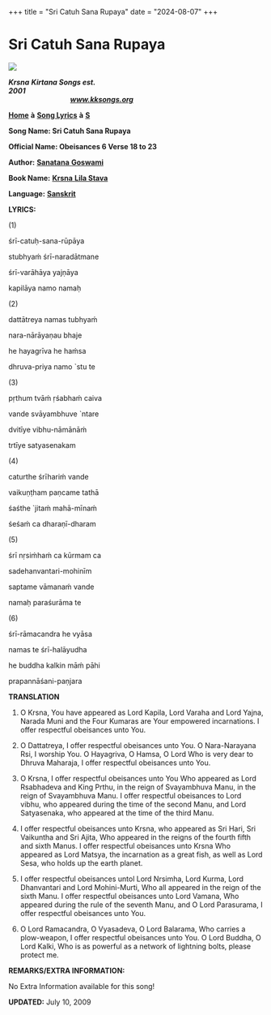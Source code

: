 +++
title = "Sri Catuh Sana Rupaya"
date = "2024-08-07"
+++

# Sri Catuh Sana Rupaya
[**![](http://kksongs.org/image_files/image002.jpg)**](http://kksongs.org/)

**_Krsna_** **_Kirtana Songs est. 2001_**                                                                                                                                                      **_www.kksongs.org_**

[**Home**](http://kksongs.org/) **à** [**Song Lyrics**](http://kksongs.org/lyrics.html) **à** [**S**](http://kksongs.org/songs/song_s.html)

**Song Name: Sri Catuh Sana Rupaya**

**Official Name: Obeisances 6 Verse 18 to 23**

**Author:** [**Sanatana** **Goswami**](http://kksongs.org/authors/list/sanatana_g.html)

**Book Name:** [**Krsna** **Lila Stava**](http://kksongs.org/authors/krsnalilastava.html)

**Language:** [**Sanskrit**](http://kksongs.org/language/list/sanskrit.html)

**LYRICS:**

(1)

śrī-catuḥ-sana-rūpāya

stubhyaḿ śrī-naradātmane

śrī-varāhāya yajṇāya

kapilāya namo namaḥ

(2)

dattātreya namas tubhyaḿ

nara-nārāyaṇau bhaje

he hayagrīva he haḿsa

dhruva-priya namo \`stu te

(3)

pṛthum tvāḿ ṛśabhaḿ caiva

vande svāyambhuve \`ntare

dvitīye vibhu-nāmānāḿ

trtīye satyasenakam

(4)

caturthe śrīhariḿ vande

vaikuṇṭham paṇcame tathā

śaśthe \`jitaḿ mahā-mīnaḿ

śeśaḿ ca dharaṇī-dharam

(5)

śrī nṛsiḿhaḿ ca kūrmam ca

sadehanvantari-mohinīm

saptame vāmanaḿ vande

namaḥ paraśurāma te

(6)

śrī-rāmacandra he vyāsa

namas te śrī-halāyudha

he buddha kalkin māḿ pāhi

prapannāśani-paṇjara

**TRANSLATION**

1) O Krsna, You have appeared as Lord Kapila, Lord Varaha and Lord Yajna, Narada Muni and the Four Kumaras are Your empowered incarnations. I offer respectful obeisances unto You.

2) O Dattatreya, I offer respectful obeisances unto You. O Nara-Narayana Rsi, I worship You. O Hayagriva, O Hamsa, O Lord Who is very dear to Dhruva Maharaja, I offer respectful obeisances unto You.

3) O Krsna, I offer respectful obeisances unto You Who appeared as Lord Rsabhadeva and King Prthu, in the reign of Svayambhuva Manu, in the reign of Svayambhuva Manu. I offer respectful obeisances to Lord vibhu, who appeared during the time of the second Manu, and Lord Satyasenaka, who appeared at the time of the third Manu.

4) I offer respectful obeisances unto Krsna, who appeared as Sri Hari, Sri Vaikuntha and Sri Ajita, Who appeared in the reigns of the fourth fifth and sixth Manus. I offer respectful obeisances unto Krsna Who appeared as Lord Matsya, the incarnation as a great fish, as well as Lord Sesa, who holds up the earth planet.

5) I offer respectful obeisances untol Lord Nrsimha, Lord Kurma, Lord Dhanvantari and Lord Mohini-Murti, Who all appeared in the reign of the sixth Manu. I offer respectful obeisances unto Lord Vamana, Who appeared during the rule of the seventh Manu, and O Lord Parasurama, I offer respectful obeisances unto You.

6) O Lord Ramacandra, O Vyasadeva, O Lord Balarama, Who carries a plow-weapon, I offer respectful obeisances unto You. O Lord Buddha, O Lord Kalki, Who is as powerful as a network of lightning bolts, please protect me.

**REMARKS/EXTRA INFORMATION:**

No Extra Information available for this song!

**UPDATED:** July 10, 2009